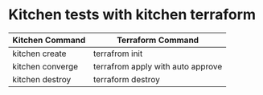 # Kitchen tests with kitchen terraform

Kitchen Command | Terraform Command
--- | ---
kitchen create | terrafrom init
kitchen converge | terrafrom apply with auto approve
kitchen destroy | terraform destroy